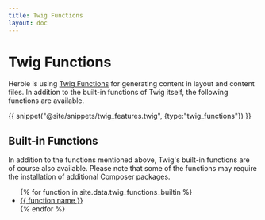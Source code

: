 ```yaml
---
title: Twig Functions
layout: doc
---
```


# Twig Functions

Herbie is using [Twig Functions](https://twig.symfony.com/doc/3.x/functions/index.html) for generating content in layout and content files.
In addition to the built-in functions of Twig itself, the following functions are available.

{{ snippet("@site/snippets/twig_features.twig", {type:"twig_functions"}) }}

## Built-in Functions

In addition to the functions mentioned above, Twig's built-in functions are of course also available.
Please note that some of the functions may require the installation of additional Composer packages.

<ul>
{% for function in site.data.twig_functions_builtin %}
<li><a href="https://twig.symfony.com/doc/3.x/functions/{{ function.name }}.html" target="_blank">{{ function.name }}</a></li>
{% endfor %}
</ul>
